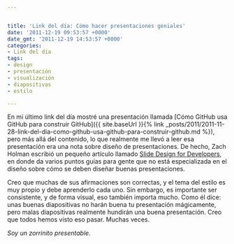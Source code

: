 ```yaml
---


title: 'Link del día: Cómo hacer presentaciones geniales'
date: '2011-12-19 09:53:57 +0000'
date_gmt: '2011-12-19 14:53:57 +0000'
categories:
- Link del día
tags:
- design
- presentación
- visualización
- diapositivas
- estilo

---
```



En mi último link del día mostré una presentación llamada [Cómo GitHub usa GitHub para construir GitHub]({{ site.baseUrl }}{% link _posts/2011/2011-11-28-link-del-dia-como-github-usa-github-para-construir-github.md %}), pero más allá del contenido, lo que realmente me llevó a leer esa presentación era una nota sobre diseño de presentaciones. De hecho, Zach Holman escribió un pequeño artículo llamado [Slide Design for Developers](http://zachholman.com/posts/slide-design-for-developers/), en donde da varios puntos guías para gente que no está especializada en el diseño sobre cómo se deben diseñar buenas presentaciones.

Creo que muchas de sus afirmaciones son correctas, y el tema del estilo es muy propio y debe aprenderlo cada uno. Sin embargo, es importante ser consistente, y de forma visual, eso también importa mucho. Como él dice: unas buenas diapositivas no harán buena tu presentación mágicamente, pero malas diapositivas realmente hundirán una buena presentación. Creo que todos hemos visto eso pasar. Muchas veces.

_Soy un zorrinito presentable._
